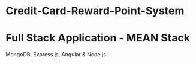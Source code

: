# Credit-Card-Reward-Point-System
# Full Stack Application - MEAN Stack
MongoDB, Express.js, Angular & Node.js
